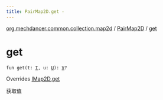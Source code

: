 ```yaml
---
title: PairMap2D.get - 
---
```


[org.mechdancer.common.collection.map2d](../index.html) / [PairMap2D](index.html) / [get](./get.html)

# get

`fun get(t: `[`T`](index.html#T)`, u: `[`U`](index.html#U)`): `[`V`](index.html#V)`?`

Overrides [IMap2D.get](../-i-map2-d/get.html)

获取值

